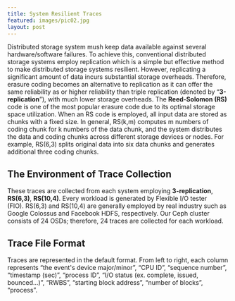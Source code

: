 ```yaml
---
title: System Resilient Traces 
featured: images/pic02.jpg
layout: post
---
```


<p>Distributed storage system mush keep data available against several hardware/software failures. To achieve this,&nbsp;conventional distributed storage systems employ replication&nbsp;which is a simple but effective method to make distributed storage systems resilient.&nbsp;However, replicating a significant amount of data incurs substantial storage overheads.&nbsp;Therefore, erasure coding becomes an alternative to replication as it can offer the same reliability as or higher reliability than triple replication (denoted by &ldquo;<strong>3-replication</strong>&rdquo;), with much lower storage overheads.&nbsp;The <strong>Reed-Solomon (RS)</strong> code is one of the most popular erasure code&nbsp;due to its optimal storage space utilization.&nbsp;When an RS code is employed, all input data are stored as chunks with a fixed size.&nbsp;In general, RS(k,m) computes m numbers of coding chunk for k numbers of the data chunk, and the system distributes the data and coding chunks across different storage devices or nodes.&nbsp;For example, RS(6,3) splits original data into six data chunks and generates additional three coding chunks.</p>
<h2>The Environment of Trace Collection</h2>
<p>These traces are collected from each system employing <strong>3-replication</strong>, <strong>RS(6,3)</strong>, <strong>RS(10,4)</strong>.&nbsp;Every workload is generated by Flexible I/O tester (FIO).&nbsp;RS(6,3) and RS(10,4) are generally employed by real industry such as Google Colossus and Facebook HDFS, respectively. Our Ceph cluster consists of 24 OSDs; therefore, 24 traces are collected for each workload.</p>
<h2>Trace File Format</h2>
<p>Traces are represented in the default format.&nbsp;From left to right, each column represents &ldquo;the event's device major/minor&rdquo;, &ldquo;CPU ID&rdquo;, &ldquo;sequence number&rdquo;, &ldquo;timestamp (sec)&rdquo;, &ldquo;process ID&rdquo;, &ldquo;I/O status (ex. complete, issued, bounced&hellip;)&rdquo;, &ldquo;RWBS&rdquo;, &ldquo;starting block address&rdquo;, &ldquo;number of blocks&rdquo;, &ldquo;process&rdquo;.</p>
